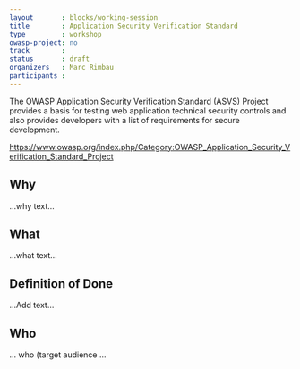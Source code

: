 ```yaml
---
layout       : blocks/working-session
title        : Application Security Verification Standard
type         : workshop
owasp-project: no
track        :
status       : draft
organizers   : Marc Rimbau
participants :
---
```


The OWASP Application Security Verification Standard (ASVS) Project provides a basis for testing web application technical security controls and also provides developers with a list of requirements for secure development.

https://www.owasp.org/index.php/Category:OWASP_Application_Security_Verification_Standard_Project

## Why

...why text...

## What

...what text...

## Definition of Done

...Add text...


## Who

... who (target audience ...
